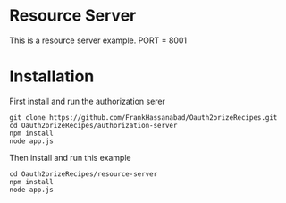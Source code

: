 Resource Server
==================

This is a resource server example. PORT = 8001

# Installation

First install and run the authorization serer
```
git clone https://github.com/FrankHassanabad/Oauth2orizeRecipes.git
cd Oauth2orizeRecipes/authorization-server
npm install
node app.js
```

Then install and run this example
```
cd Oauth2orizeRecipes/resource-server
npm install
node app.js
```
